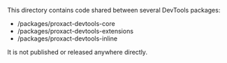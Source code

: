 This directory contains code shared between several DevTools packages:
* /packages/proxact-devtools-core
* /packages/proxact-devtools-extensions
* /packages/proxact-devtools-inline

It is not published or released anywhere directly.